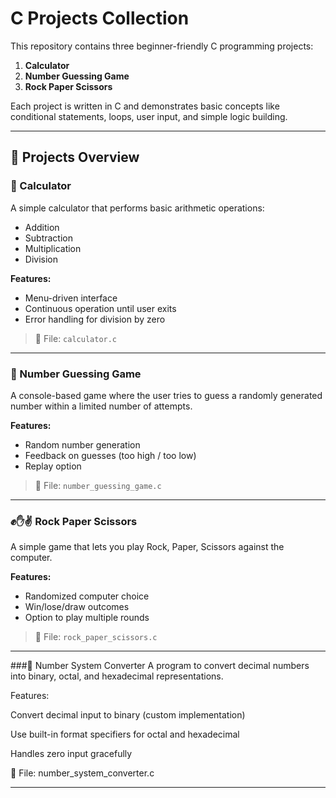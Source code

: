 # C Projects Collection

This repository contains three beginner-friendly C programming projects:

1. **Calculator**
2. **Number Guessing Game**
3. **Rock Paper Scissors**

Each project is written in C and demonstrates basic concepts like conditional statements, loops, user input, and simple logic building.

---

## 📁 Projects Overview

### 🔢 Calculator
A simple calculator that performs basic arithmetic operations:
- Addition
- Subtraction
- Multiplication
- Division

**Features:**
- Menu-driven interface
- Continuous operation until user exits
- Error handling for division by zero

> 📄 File: `calculator.c`

---

### 🎯 Number Guessing Game
A console-based game where the user tries to guess a randomly generated number within a limited number of attempts.

**Features:**
- Random number generation
- Feedback on guesses (too high / too low)
- Replay option

> 📄 File: `number_guessing_game.c`

---

### ✊✋✌️ Rock Paper Scissors
A simple game that lets you play Rock, Paper, Scissors against the computer.

**Features:**
- Randomized computer choice
- Win/lose/draw outcomes
- Option to play multiple rounds

> 📄 File: `rock_paper_scissors.c`

---

###🔄 Number System Converter
A program to convert decimal numbers into binary, octal, and hexadecimal representations.

Features:

Convert decimal input to binary (custom implementation)

Use built-in format specifiers for octal and hexadecimal

Handles zero input gracefully

📄 File: number_system_converter.c

---

